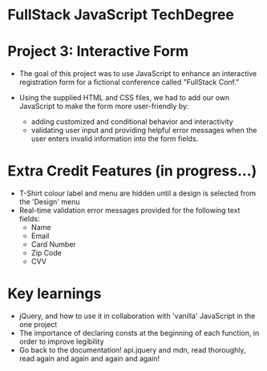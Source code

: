 # FullStack JavaScript TechDegree
# Project 3: Interactive Form

* The goal of this project was to use JavaScript to enhance an interactive registration form for a fictional conference called "FullStack Conf."

* Using the supplied HTML and CSS files, we had to add our own JavaScript to make the form more user-friendly by:
    * adding customized and conditional behavior and interactivity
    * validating user input and providing helpful error messages when the user enters invalid information into the form fields.

# Extra Credit Features (in progress...)
* T-Shirt colour label and menu are hidden until a design is selected from the 'Design' menu
* Real-time validation error messages provided for the following text fields:
    * Name
    * Email
    * Card Number
    * Zip Code
    * CVV

# Key learnings
* jQuery, and how to use it in collaboration with 'vanilla' JavaScript in the one project
* The importance of declaring consts at the beginning of each function, in order to improve legibility
* Go back to the documentation! api.jquery and mdn, read thoroughly, read again and again and again and again!



